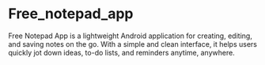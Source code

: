 # Free_notepad_app
Free Notepad App is a lightweight Android application for creating, editing, and saving notes on the go. With a simple and clean interface, it helps users quickly jot down ideas, to-do lists, and reminders anytime, anywhere.
